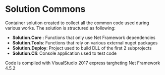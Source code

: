 # Solution Commons

Container solution created to collect all the common code used during various works.
The solution is structured as following:

 - **Solution.Core** : Functions that only use Net Framework dependencies
 - **Solution.Tools**: Functions that rely on various external nuget packages
 - **Solution.Deploy**: Project used to build DLL of the first 2 subprojects
 - **Solution.Cli**: Console application used to test code

Code is compiled with VisualStudio 2017 express targheting Net Framework 4.5.2
